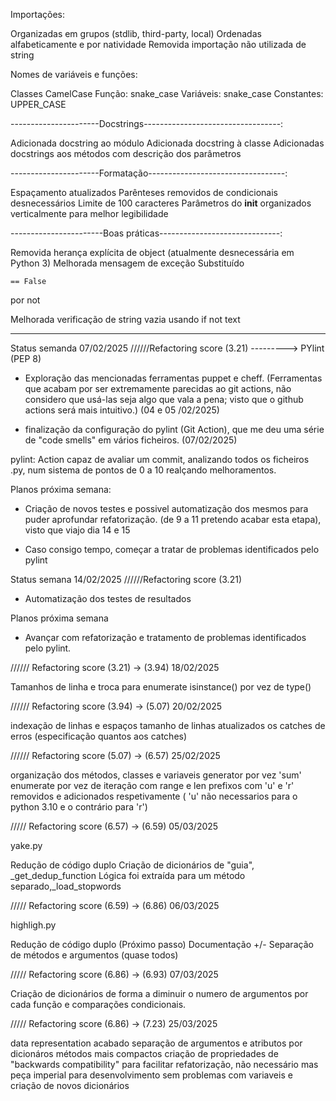 Importações:

Organizadas em grupos (stdlib, third-party, local)
Ordenadas alfabeticamente e por natividade
Removida importação não utilizada de string

Nomes de variáveis e funções:

Classes CamelCase
Função: snake_case
Variáveis: snake_case
Constantes: UPPER_CASE

----------------------Docstrings----------------------------------:

Adicionada docstring ao módulo
Adicionada docstring à classe
Adicionadas docstrings aos métodos com descrição dos parâmetros

----------------------Formatação----------------------------------:

Espaçamento atualizados
Parênteses removidos de condicionais desnecessários
Limite de 100 caracteres
Parâmetros do __init__ organizados verticalmente para melhor legibilidade

-----------------------Boas práticas------------------------------:

Removida herança explícita de object (atualmente desnecessária em Python 3)
Melhorada mensagem de exceção
Substituído

    == False
por
    not

Melhorada verificação de string vazia usando if not text

-----------------------------------------------------------------------------------------------------------------------

Status semanda 07/02/2025   //////Refactoring score (3.21) ---------> PYlint (PEP 8)

- Exploração das mencionadas ferramentas puppet e cheff.
(Ferramentas que acabam por ser extremamente parecidas ao git actions, não considero que usá-las seja algo que vala a pena; visto que o github actions será mais intuitivo.) (04 e 05 /02/2025)

- finalização da configuração do pylint (Git Action), que me deu uma série de "code smells" em vários ficheiros. (07/02/2025)

pylint: Action capaz de avaliar um commit, analizando todos os ficheiros .py, num sistema de pontos de 0 a 10 realçando melhoramentos.

Planos próxima semana:

- Criação de novos testes e possivel automatização dos mesmos para puder aprofundar refatorização.
  (de 9 a 11 pretendo acabar esta etapa), visto que viajo dia 14 e 15

- Caso consigo tempo, começar a tratar de problemas identificados pelo pylint

Status semana 14/02/2025   //////Refactoring score (3.21)

- Automatização dos testes de resultados

Planos próxima semana

- Avançar com refatorização e tratamento de problemas identificados pelo pylint.

////// Refactoring score (3.21) -> (3.94) 18/02/2025

Tamanhos de linha e troca para enumerate
isinstance() por vez de type()

////// Refactoring score (3.94) -> (5.07) 20/02/2025

indexação de linhas e espaços
tamanho de linhas
atualizados os catches de erros (especificação quantos aos catches)

////// Refactoring score (5.07) -> (6.57) 25/02/2025

organização dos métodos, classes e variaveis
generator por vez 'sum'
enumerate por vez de iteração com range e len
prefixos com 'u' e 'r' removidos e adicionados respetivamente ( 'u' não necessarios para o python 3.10 e o contrário para 'r')


///// Refactoring score (6.57) -> (6.59) 05/03/2025

yake.py

Redução de código duplo
Criação de dicionários de "guia", _get_dedup_function
Lógica foi extraída para um método separado,_load_stopwords

///// Refactoring score (6.59) -> (6.86) 06/03/2025

highligh.py

Redução de código duplo (Próximo passo)
Documentação +/-
Separação de métodos e argumentos (quase todos)

///// Refactoring score (6.86) -> (6.93) 07/03/2025

Criação de dicionários de forma a diminuir o numero de argumentos por cada função e comparações condicionais.

///// Refactoring score (6.86) -> (7.23) 25/03/2025

data representation acabado
separação de argumentos e atributos por dicionáros
métodos mais compactos
criação de propriedades de "backwards compatibility" para facilitar refatorização, não necessário mas peça imperial para desenvolvimento sem problemas com variaveis e criação de novos dicionários
